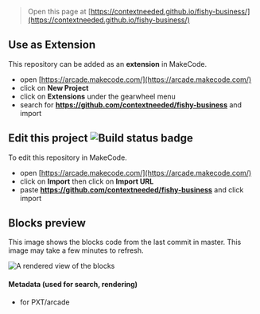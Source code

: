  


> Open this page at [https://contextneeded.github.io/fishy-business/](https://contextneeded.github.io/fishy-business/)

## Use as Extension

This repository can be added as an **extension** in MakeCode.

* open [https://arcade.makecode.com/](https://arcade.makecode.com/)
* click on **New Project**
* click on **Extensions** under the gearwheel menu
* search for **https://github.com/contextneeded/fishy-business** and import

## Edit this project ![Build status badge](https://github.com/contextneeded/fishy-business/workflows/MakeCode/badge.svg)

To edit this repository in MakeCode.

* open [https://arcade.makecode.com/](https://arcade.makecode.com/)
* click on **Import** then click on **Import URL**
* paste **https://github.com/contextneeded/fishy-business** and click import

## Blocks preview

This image shows the blocks code from the last commit in master.
This image may take a few minutes to refresh.

![A rendered view of the blocks](https://github.com/contextneeded/fishy-business/raw/master/.github/makecode/blocks.png)

#### Metadata (used for search, rendering)

* for PXT/arcade
<script src="https://makecode.com/gh-pages-embed.js"></script><script>makeCodeRender("{{ site.makecode.home_url }}", "{{ site.github.owner_name }}/{{ site.github.repository_name }}");</script>
